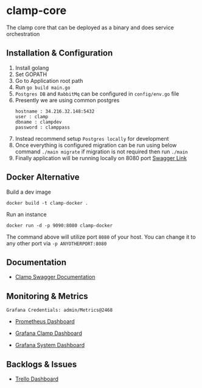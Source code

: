 # clamp-core

The clamp core that can be deployed as a binary and does service orchestration

## Installation & Configuration

1. Install golang
2. Set GOPATH
3. Go to Application root path
4. Run `go build main.go`
5. `Postgres DB` and `RabbitMq` can be configured in `config/env.go` file
6. Presently we are using common postgres 
   ```
   hostname : 34.216.32.148:5432 
   user : clamp 
   dbname : clampdev
   password : clamppass
   ```
7. Instead recommend setup `Postgres locally` for development
8. Once everything is configured migration can be run using below command
   `./main migrate` if migration is not required then run `./main`
9. Finally application will be running locally on 8080 port [Swagger Link](http://localhost:8080/swagger/index.html)


## Docker Alternative

Build a dev image

```
docker build -t clamp-docker .

```

Run an instance

```
docker run -d -p 9090:8080 clamp-docker
```

The command above will utilize port `8080` of your host.
You can change it to any other port via `-p ANYOTHERPORT:8080`

## Documentation

- [Clamp Swagger Documentation](http://34.222.166.218:8080/swagger/index.html)

## Monitoring & Metrics

``
Grafana Credentials: admin/Metrics@2468
``

- [Prometheus Dashboard](http://34.222.166.218:9090/graph)

- [Grafana Clamp Dashboard](http://34.222.166.218:3000/d/ihhU4aZMz/clamp-metrics?orgId=1&refresh=5s)

- [Grafana System Dashboard](http://34.222.166.218:3000/d/rYdddlPWk/node-exporter-full?orgId=1&refresh=5s)

## Backlogs & Issues

- [Trello Dashboard](https://trello.com/b/oFb5UxvS/clamp)
